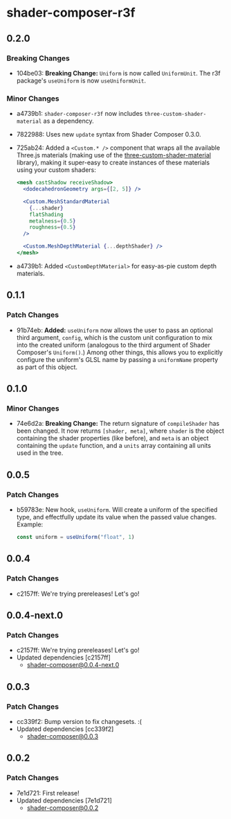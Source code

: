 # shader-composer-r3f

## 0.2.0

### Breaking Changes

- 104be03: **Breaking Change:** `Uniform` is now called `UniformUnit`. The r3f package's `useUniform` is now `useUniformUnit`.

### Minor Changes

- a4739b1: `shader-composer-r3f` now includes `three-custom-shader-material` as a dependency.
- 7822988: Uses new `update` syntax from Shader Composer 0.3.0.
- 725ab24: Added a `<Custom.* />` component that wraps all the available Three.js materials (making use of the [three-custom-shader-material](https://github.com/FarazzShaikh/THREE-CustomShaderMaterial) library), making it super-easy to create instances of these materials using your custom shaders:

  ```jsx
  <mesh castShadow receiveShadow>
    <dodecahedronGeometry args={[2, 5]} />

    <Custom.MeshStandardMaterial
      {...shader}
      flatShading
      metalness={0.5}
      roughness={0.5}
    />

    <Custom.MeshDepthMaterial {...depthShader} />
  </mesh>
  ```

- a4739b1: Added `<CustomDepthMaterial>` for easy-as-pie custom depth materials.

## 0.1.1

### Patch Changes

- 91b74eb: **Added:** `useUniform` now allows the user to pass an optional third argument, `config`, which is the custom unit configuration to mix into the created uniform (analogous to the third argument of Shader Composer's `Uniform()`.) Among other things, this allows you to explicitly configure the uniform's GLSL name by passing a `uniformName` property as part of this object.

## 0.1.0

### Minor Changes

- 74e6d2a: **Breaking Change:** The return signature of `compileShader` has been changed. It now returns `[shader, meta]`, where `shader` is the object containing the shader properties (like before), and `meta` is an object containing the `update` function, and a `units` array containing all units used in the tree.

## 0.0.5

### Patch Changes

- b59783e: New hook, `useUniform`. Will create a uniform of the specified type, and effectfully update its value when the passed value changes. Example:

  ```js
  const uniform = useUniform("float", 1)
  ```

## 0.0.4

### Patch Changes

- c2157ff: We're trying prereleases! Let's go!

## 0.0.4-next.0

### Patch Changes

- c2157ff: We're trying prereleases! Let's go!
- Updated dependencies [c2157ff]
  - shader-composer@0.0.4-next.0

## 0.0.3

### Patch Changes

- cc339f2: Bump version to fix changesets. :(
- Updated dependencies [cc339f2]
  - shader-composer@0.0.3

## 0.0.2

### Patch Changes

- 7e1d721: First release!
- Updated dependencies [7e1d721]
  - shader-composer@0.0.2

